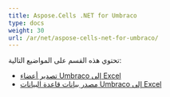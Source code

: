 ```yaml
---
title: Aspose.Cells .NET for Umbraco
type: docs
weight: 30
url: /ar/net/aspose-cells-net-for-umbraco/
---
```


تحتوي هذه القسم على المواضيع التالية:

- [تصدير أعضاء Umbraco إلى Excel](/cells/ar/net/umbraco-export-members-to-excel/)
- [مصدر بيانات قاعدة البيانات Umbraco إلى Excel](/cells/ar/net/umbraco-database-data-exporter-to-excel/)
